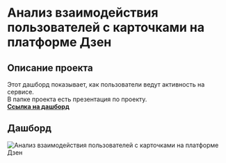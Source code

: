 # Анализ взаимодействия пользователей с карточками на платформе Дзен

## Описание проекта
Этот дашборд показывает, как пользователи ведут активность на сервисе.
<br>
В папке проекта есть презентация по проекту.
<br>
**[Ссылка на дашборд](https://public.tableau.com/app/profile/kirill2505/viz/Zen_16782973951000/Dashboard1)**

## Дашборд
![Анализ взаимодействия пользователей с карточками на платформе Дзен](https://github.com/SweexFox/portfolio-projects/assets/141644044/71ecfcf1-0d9c-449c-b3b2-ba6294b683e5)
